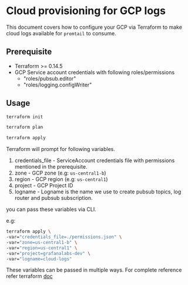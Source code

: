 # Cloud provisioning for GCP logs

This document covers how to configure your GCP via Terraform to make cloud logs available for `promtail` to consume.

## Prerequisite
- Terraform >= 0.14.5
- GCP Service account credentials with following roles/permissions
  - "roles/pubsub.editor"
  - "roles/logging.configWriter"

## Usage

```bash
terraform init
```

```bash
terraform plan
```

```bash
terraform apply
```

Terraform will prompt for following variables.

1. credentials_file - ServiceAccount credentials file with permissions mentioned in the prerequisite.
2. zone - GCP zone (e.g: `us-central1-b`)
3. region - GCP region (e.g: `us-central1`)
4. project - GCP Project ID
5. logname - Logname is the name we use to create pubsub topics, log router and pubsub subscription.

you can pass these variables via CLI.

e.g:
```bash
terraform apply \
-var="credentials_file=./permissions.json" \
-var="zone=us-central1-b" \
-var="region=us-central1" \
-var="project=grafanalabs-dev" \
-var="logname=cloud-logs"
```

These variables can be passed in multiple ways. For complete reference refer terraform [doc](https://www.terraform.io/docs/configuration/variables.html#assigning-values-to-root-module-variables)
